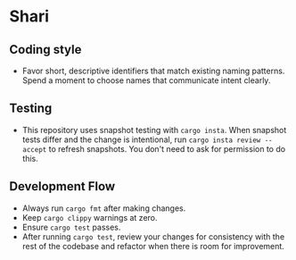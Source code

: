 # Shari

## Coding style

- Favor short, descriptive identifiers that match existing naming patterns. Spend a moment to choose names that communicate intent clearly.

## Testing

- This repository uses snapshot testing with `cargo insta`. When snapshot tests differ and the change is intentional, run `cargo insta review --accept` to refresh snapshots. You don't need to ask for permission to do this.

## Development Flow

- Always run `cargo fmt` after making changes.
- Keep `cargo clippy` warnings at zero.
- Ensure `cargo test` passes.
- After running `cargo test`, review your changes for consistency with the rest of the codebase and refactor when there is room for improvement.
